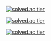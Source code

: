 [![solved.ac tier](http://mazassumnida.wtf/api/generate_badge?boj=shockim3710)](https://solved.ac/shockim3710)

[![solved.ac tier](http://mazassumnida.wtf/api/v2/generate_badge?boj=shockim3710)](https://solved.ac/shockim3710)

[![solved.ac tier](http://mazassumnida.wtf/api/mini/generate_badge?boj=shockim3710)](https://solved.ac/shockim3710)